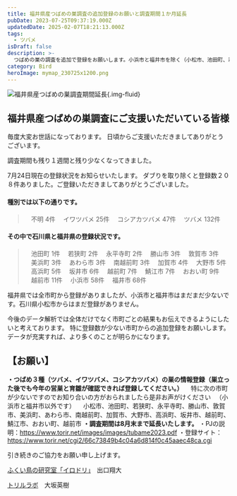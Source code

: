 ```yaml
---
title: 福井県産つばめの巣調査の追加登録のお願いと調査期間１か月延長
pubDate: 2023-07-25T09:37:19.000Z
updatedDate: 2025-02-07T18:21:13.000Z
tags:
  - ツバメ
isDraft: false
description: >-
  つばめの巣の調査を追加で登録をお願いします。小浜市と福井市を除く（小松市、池田町、若狭町、永平寺町、勝山市、敦賀市、美浜町、あわら市、南越前町、加賀市、大野市、高浜町、坂井市、越前町、鯖江市、おおい町、越前市）でつばめ３種の巣を見つけたら教えてください。
category: Bird
heroImage: mymap_230725x1200.png
---
```


![福井県産つばめの巣調査期間延長](https://object-storage.tyo2.conoha.io/v1/nc_2520d9a1_blog-astro-assets/blog-astro-assets/mymap_230725x1200.png){.img-fluid}

## 福井県産つばめの巣調査にご支援いただいている皆様

毎度大変お世話になっております。
日頃からご支援いただきましてありがとうございます。

調査期間も残り１週間と残り少なくなってきました。

7月24日現在の登録状況をお知らせいたします。
ダブりを取り除くと登録数２０８件ありました。ご登録いただきましてありがとうございました。

#### 種別では以下の通りです。

> 　不明 4件
> 　イワツバメ 25件
> 　コシアカツバメ 47件
> 　ツバメ 132件

#### その中で石川県と福井県の登録状況です。

> 　池田町 1件
> 　若狭町 2件
> 　永平寺町 2件
> 　勝山市 3件
> 　敦賀市 3件
> 　美浜町 3件
> 　あわら市 3件
> 　南越前町 3件
> 　加賀市 4件
> 　大野市 5件
> 　高浜町 5件
> 　坂井市 6件
> 　越前町 7件
> 　鯖江市 7件
> 　おおい町 9件
> 　越前市 11件
> 　小浜市 58件
> 　福井市 68件


福井県では全市町から登録がありましたが、小浜市と福井市はまだまだ少ないです。石川県小松市からはまだ登録がありません。

今後のデータ解析では全体だけでなく市町ごとの結果もお伝えできるようにしたいと考えております。
特に登録数が少ない市町からの追加登録をお願いします。データが充実すれば、より多くのことが明らかになります。

## 【お願い】

**・つばめ３種（ツバメ、イワツバメ、コシアカツバメ）の巣の情報登録（巣立った後でも今年の営巣と育雛が確認できれば登録してください。）**
　特に次の市町が少ないですのでお知り合いの方がおられましたら是非お声がけください
　（小浜市と福井市以外です）
　小松市、池田町、若狭町、永平寺町、勝山市、敦賀市、美浜町、あわら市、南越前町、加賀市、大野市、高浜町、坂井市、越前町、鯖江市、おおい町、越前市
**・調査期間は8月末まで延長いたします。**
・PJの説明：https://www.torir.net/images/images/tubame2023.pdf
・登録サイト：https://www.torir.net/cgi2/66c73849b4c04a6d814f0c45aaec48ca.cgi

引き続きのご協力をお願い申し上げます。







[ふくい鳥の研究室「イロドリ」](https://www.shotadeguchi.com/general-6)　出口翔大

[トリルラボ](https://www.torir.net)　大坂英樹
